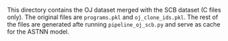 This directory contains the OJ dataset merged with the SCB dataset (C files only).
The original files are `programs.pkl` and `oj_clone_ids.pkl`. The rest of the files are generated afte running `pipeline_oj_scb.py` and serve as cache for the ASTNN model.